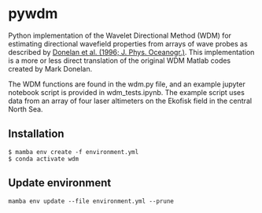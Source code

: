 # pywdm
Python implementation of the Wavelet Directional Method (WDM) for estimating directional wavefield properties from arrays of wave probes as described by [Donelan et al. (1996; J. Phys. Oceanogr.)](https://doi.org/10.1175/1520-0485(1996)026<1901:NAOTDP>2.0.CO;2). This implementation is a more or less direct translation of the original WDM Matlab codes created by Mark Donelan.

The WDM functions are found in the wdm.py file, and an example jupyter notebook script is provided in wdm_tests.ipynb. The example script uses data from an array of four laser altimeters on the Ekofisk field in the central North Sea.

## Installation
```
$ mamba env create -f environment.yml
$ conda activate wdm
```

## Update environment
```
mamba env update --file environment.yml --prune
```
